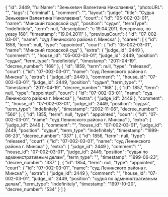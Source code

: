 {
    "id": 2449,
    "fullName": "Зенькевич Валентина Николаевна",
    "photoURL": "",
    "tags": [
        "criminal"
    ],
    "comment": "",
    "layout": "judge",
    "title": "Судья Зенькевич Валентина Николаевна",
    "court": {
        "id": "05-002-03-01",
        "name": "Минский городской суд",
        "position": "судья",
        "termType": "indefinitely",
        "term": null,
        "description": "c 19.04.2011, бессрочно, по указу 168",
        "timestamp": "19.04.2011"
    },
    "previousCourt": {
        "id": "07-002-03-01",
        "name": "суд Ленинского района г. Минска"
    },
    "career": [
        {
            "id": 1858,
            "term": null,
            "type": "appointed",
            "court": {
                "id": "05-002-03-01",
                "name": "Минский городской суд"
            },
            "extra": {
                "judge_id": 2449
            },
            "comment": "",
            "house_id": "05-002-03-01",
            "judge_id": 2449,
            "position": "судья",
            "term_type": "indefinitely",
            "timestamp": "2011-04-19",
            "decree_number": "168"
        },
        {
            "id": 1859,
            "term": null,
            "type": "released",
            "court": {
                "id": "07-002-03-01",
                "name": "суд Ленинского района г. Минска"
            },
            "extra": {
                "judge_id": 2449
            },
            "comment": "",
            "house_id": "07-002-03-01",
            "judge_id": 2449,
            "position": "судья",
            "term_type": "",
            "timestamp": "2011-04-19",
            "decree_number": "168"
        },
        {
            "id": 1857,
            "term": null,
            "type": "appointed",
            "court": {
                "id": "07-002-03-01",
                "name": "суд Ленинского района г. Минска"
            },
            "extra": {
                "judge_id": 2449
            },
            "comment": "",
            "house_id": "07-002-03-01",
            "judge_id": 2449,
            "position": "судья",
            "term_type": "indefinitely",
            "timestamp": "2002-11-06",
            "decree_number": "560"
        },
        {
            "id": 1855,
            "term": null,
            "type": "appointed",
            "court": {
                "id": "07-002-03-01",
                "name": "суд Ленинского района г. Минска"
            },
            "extra": {
                "judge_id": 2449
            },
            "comment": "",
            "house_id": "07-002-03-01",
            "judge_id": 2449,
            "position": "судья",
            "term_type": "indefinitely",
            "timestamp": "1999-06-23",
            "decree_number": "337"
        },
        {
            "id": 1856,
            "term": null,
            "type": "released",
            "court": {
                "id": "07-002-03-01",
                "name": "суд Ленинского района г. Минска"
            },
            "extra": {
                "judge_id": 2449
            },
            "comment": "",
            "house_id": "07-002-03-01",
            "judge_id": 2449,
            "position": "судья по административным делам",
            "term_type": "",
            "timestamp": "1999-06-23",
            "decree_number": "337"
        },
        {
            "id": 1854,
            "term": null,
            "type": "appointed",
            "court": {
                "id": "07-002-03-01",
                "name": "суд Ленинского района г. Минска"
            },
            "extra": {
                "judge_id": 2449
            },
            "comment": "",
            "house_id": "07-002-03-01",
            "judge_id": 2449,
            "position": "судья по административным делам",
            "term_type": "indefinitely",
            "timestamp": "1997-10-20",
            "decree_number": "534"
        }
    ]
}